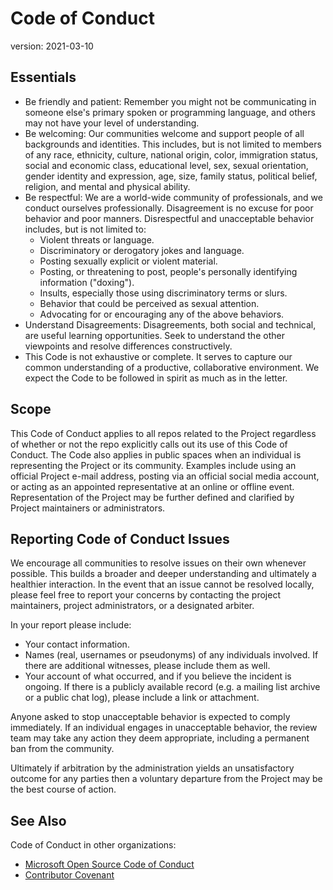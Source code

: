 # Code of Conduct

version: 2021-03-10

## Essentials

 * Be friendly and patient: Remember you might not be communicating in someone else's primary spoken or programming language, and others may not have your level of understanding.
 * Be welcoming: Our communities welcome and support people of all backgrounds and identities. This includes, but is not limited to members of any race, ethnicity, culture, national origin, color, immigration status, social and economic class, educational level, sex, sexual orientation, gender identity and expression, age, size, family status, political belief, religion, and mental and physical ability.
 * Be respectful: We are a world-wide community of professionals, and we conduct ourselves professionally. Disagreement is no excuse for poor behavior and poor manners. Disrespectful and unacceptable behavior includes, but is not limited to:
   * Violent threats or language.
   * Discriminatory or derogatory jokes and language.
   * Posting sexually explicit or violent material.
   * Posting, or threatening to post, people's personally identifying information ("doxing").
   * Insults, especially those using discriminatory terms or slurs.
   * Behavior that could be perceived as sexual attention.
   * Advocating for or encouraging any of the above behaviors.
 * Understand Disagreements: Disagreements, both social and technical, are useful learning opportunities. Seek to understand the other viewpoints and resolve differences constructively.
 * This Code is not exhaustive or complete. It serves to capture our common understanding of a productive, collaborative environment. We expect the Code to be followed in spirit as much as in the letter.

## Scope

This Code of Conduct applies to all repos related to the Project regardless of whether or not the repo explicitly calls out its use of this Code of Conduct. The Code also applies in public spaces when an individual is representing the Project or its community. Examples include using an official Project e-mail address, posting via an official social media account, or acting as an appointed representative at an online or offline event. Representation of the Project may be further defined and clarified by Project maintainers or administrators.

## Reporting Code of Conduct Issues

We encourage all communities to resolve issues on their own whenever possible. This builds a broader and deeper understanding and ultimately a healthier interaction. In the event that an issue cannot be resolved locally, please feel free to report your concerns by contacting the project maintainers, project administrators, or a designated arbiter.

In your report please include:

 * Your contact information.
 * Names (real, usernames or pseudonyms) of any individuals involved. If there are additional witnesses, please include them as well.
 * Your account of what occurred, and if you believe the incident is ongoing. If there is a publicly available record (e.g. a mailing list archive or a public chat log), please include a link or attachment.

Anyone asked to stop unacceptable behavior is expected to comply immediately. If an individual engages in unacceptable behavior, the review team may take any action they deem appropriate, including a permanent ban from the community.

Ultimately if arbitration by the administration yields an unsatisfactory outcome for any parties then a voluntary departure from the Project may be the best course of action.

## See Also

Code of Conduct in other organizations:

 * [Microsoft Open Source Code of Conduct](https://opensource.microsoft.com/codeofconduct/)
 * [Contributor Covenant](https://www.contributor-covenant.org/)
